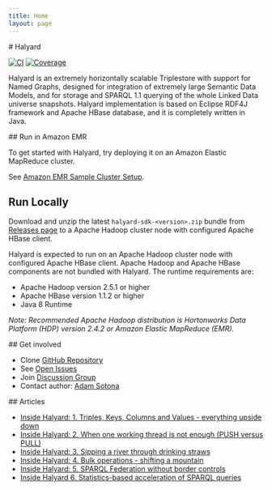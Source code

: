 ```yaml
---
title: Home
layout: page
---
```

<div class="jumbotron">
# Halyard

[![CI](https://api.travis-ci.org/Merck/Halyard.svg?branch=master)](https://travis-ci.org/Merck/Halyard)
[![Coverage](https://codecov.io/github/Merck/Halyard/coverage.svg?branch=master)](https://codecov.io/gh/Merck/Halyard/)

Halyard is an extremely horizontally scalable Triplestore with support for Named Graphs, designed for integration of extremely large Semantic Data Models, and for storage and SPARQL 1.1 querying of the whole Linked Data universe snapshots. Halyard implementation is based on Eclipse RDF4J framework and Apache HBase database, and it is completely written in Java.
</div>

<div class="row">
  <div class="col-md-4">
## Run in Amazon EMR

To get started with Halyard, try deploying it on an Amazon Elastic MapReduce cluster.

See [Amazon EMR Sample Cluster Setup](getting-started.html#amazon-emr-sample-cluster-setup).


## Run Locally

Download and unzip the latest `halyard-sdk-<version>.zip` bundle from [Releases page](https://github.com/Merck/Halyard/releases) to a Apache Hadoop cluster node with configured Apache HBase client.

Halyard is expected to run on an Apache Hadoop cluster node with configured Apache HBase client. Apache Hadoop and Apache HBase components are not bundled with Halyard. The runtime requirements are:

* Apache Hadoop version 2.5.1 or higher
* Apache HBase version 1.1.2 or higher
* Java 8 Runtime

*Note: Recommended Apache Hadoop distribution is Hortonworks Data Platform (HDP) version 2.4.2 or Amazon Elastic MapReduce (EMR).*

  </div>

  <div class="col-md-4">
## Get involved

* Clone [GitHub Repository](https://github.com/Merck/Halyard)
* See [Open Issues](https://github.com/Merck/Halyard/issues)
* Join [Discussion Group](https://groups.google.com/d/forum/halyard-users)
* Contact author: [Adam Sotona](mailto:adam.sotona@merck.com)

</div>

  <div class="col-md-4">
## Articles

 * [Inside Halyard: 1. Triples, Keys, Columns and Values - everything upside down](https://www.linkedin.com/pulse/inside-halyard-1-triples-keys-columns-values-upside-adam-sotona)
 * [Inside Halyard: 2. When one working thread is not enough (PUSH versus PULL)](https://www.linkedin.com/pulse/inside-halyard-2-when-one-working-thread-enough-push-versus-sotona)
 * [Inside Halyard: 3. Sipping a river through drinking straws](https://www.linkedin.com/pulse/inside-halyard-3-sipping-river-through-drinking-straws-adam-sotona)
 * [Inside Halyard: 4. Bulk operations - shifting a mountain](https://www.linkedin.com/pulse/inside-halyard-4-bulk-operations-shifting-mountain-adam-sotona)
 * [Inside Halyard: 5. SPARQL Federation without border controls](https://www.linkedin.com/pulse/inside-halyard-5-sparql-federation-without-border-controls-sotona)
 * [Inside Halyard 6. Statistics-based acceleration of SPARQL queries](https://www.linkedin.com/pulse/inside-halyard-6-statistics-based-acceleration-sparql-adam-sotona)

  </div>

